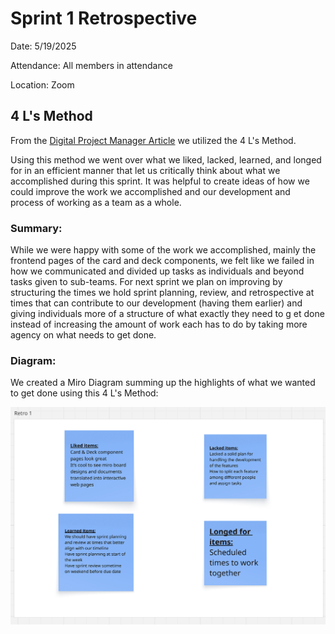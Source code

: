 # Sprint 1 Retrospective

Date: 5/19/2025

Attendance: All members in attendance

Location: Zoom

## 4 L's Method

From the [Digital Project Manager Article](https://thedigitalprojectmanager.com/projects/leadership-team-management/how-run-sprint-retrospective/) we utilized the 4 L's Method.

Using this method we went over what we liked, lacked, learned, and longed for in an efficient manner that let us critically think about what we accomplished during this sprint. It was helpful to create ideas of how we could improve the work we accomplished and our development and process of working as a team as a whole.

### Summary:

While we were happy with some of the work we accomplished, mainly the frontend pages of the card and deck components, we felt like we failed in how we communicated and divided up tasks as individuals and beyond tasks given to sub-teams. For next sprint we plan on improving by structuring the times we hold sprint planning, review, and retrospective at times that can contribute to our development (having them earlier) and giving individuals more of a structure of what exactly they need to g et done instead of increasing the amount of work each has to do by taking more agency on what needs to get done.

### Diagram:

We created a Miro Diagram summing up the highlights of what we wanted to get done using this 4 L's Method:

![4L's for Sprint 1 Retrospective](./screenshots/Sprint%20Retro%201.png)
